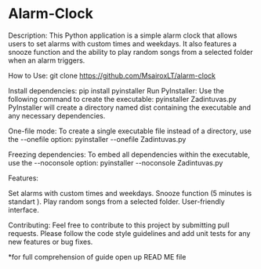 # Alarm-Clock

Description:
This Python application is a simple alarm clock that allows users to set alarms with custom times and weekdays. It also features a snooze function and the ability to play random songs from a selected folder when an alarm triggers.

How to Use:
git clone https://github.com/MsairoxLT/alarm-clock

Install dependencies:
   pip install pyinstaller
Run PyInstaller: Use the following command to create the executable:
   pyinstaller Zadintuvas.py
PyInstaller will create a directory named dist containing the executable and any necessary dependencies.

One-file mode: To create a single executable file instead of a directory, use the --onefile option:
   pyinstaller --onefile Zadintuvas.py

Freezing dependencies: To embed all dependencies within the executable, use the --noconsole option:
   pyinstaller --noconsole Zadintuvas.py

Features:

Set alarms with custom times and weekdays.
Snooze function (5 minutes is standart ).
Play random songs from a selected folder.
User-friendly interface.

Contributing:
Feel free to contribute to this project by submitting pull requests. Please follow the code style guidelines and add unit tests for any new features or bug fixes.

*for full comprehension of guide open up READ ME file
